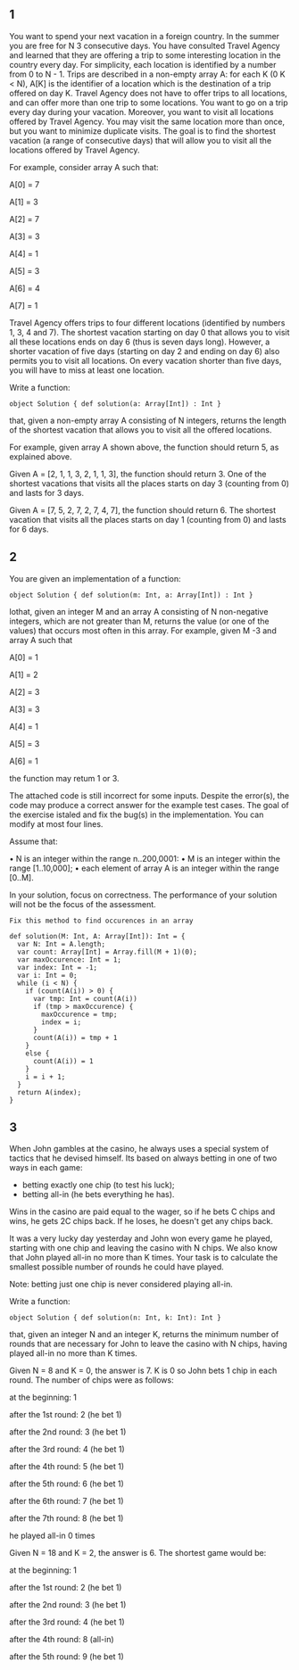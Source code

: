 ## 1
You want to spend your next vacation in a foreign country. In the summer you are free for N 3 consecutive days. You have consulted Travel Agency and learned that they are offering a trip to some interesting location in the country every day. For simplicity, each location is identified by a number from 0 to N - 1. Trips are described in a non-empty array A: for each K (0 K < N), A[K] is the identifier of a location which is the destination of a trip offered on day K. Travel Agency does not have to offer trips to all locations, and can offer more than one trip to some locations. You want to go on a trip every day during your vacation. Moreover, you want to visit all locations offered by Travel Agency. You may visit the same location more than once, but you want to minimize duplicate visits. The goal is to find the shortest vacation (a range of consecutive days) that will allow you to visit all the locations offered by Travel Agency. 

For example, consider array A such that: 

A[0] = 7 

A[1] = 3 

A[2] = 7 

A[3] = 3 

A[4] = 1

A[5] = 3

A[6] = 4

A[7] = 1 

Travel Agency offers trips to four different locations (identified by numbers 1, 3, 4 and 7). The shortest vacation starting on day 0 that allows you to visit all these locations ends on day 6 (thus is seven days long). However, a shorter vacation of five days (starting on day 2 and ending on day 6) also permits you to visit all locations. On every vacation shorter than five days, you will have to miss at least one location. 

Write a function: 
```
object Solution { def solution(a: Array[Int]) : Int }
```

that, given a non-empty array A consisting of N integers, returns the length of the shortest vacation that allows you to visit all the offered locations. 

For example, given array A shown above, the function should return 5, as explained above. 

Given A = [2, 1, 1, 3, 2, 1, 1, 3], the function should return 3. One of the shortest vacations that visits all the places starts on day 3 (counting from 0) and lasts for 3 days. 

Given A = [7, 5, 2, 7, 2, 7, 4, 7], the function should return 6. The shortest vacation that visits all the places starts on day 1 (counting from 0) and lasts for 6 days. 

## 2

You are given an implementation of a function: 
``` 
object Solution { def solution(m: Int, a: Array[Int]) : Int } 
```

lothat, given an integer M and an array A consisting of N non-negative integers, which are not greater than M, returns the value (or one of the values) that occurs most often in this array. For example, given M -3 and array A such that 

A[0] = 1 

A[1] = 2 

A[2] = 3 

A[3] = 3 

A[4] = 1 

A[5] = 3 

A[6] = 1 


the function may retum 1 or 3. 

The attached code is still incorrect for some inputs. Despite the error(s), the code may produce a correct answer for the example test cases. The goal of the exercise istaled  and fix the bug(s) in the implementation. You can modify at most four lines.
 
Assume that: 

• N is an integer within the range n..200,0001: 
• M is an integer within the range [1..10,000]; 
• each element of array A is an integer within the range [0..M]. 

In your solution, focus on correctness. The performance of your solution will not be the focus of the assessment. 

```
Fix this method to find occurences in an array

def solution(M: Int, A: Array[Int]): Int = {
  var N: Int = A.length;
  var count: Array[Int] = Array.fill(M + 1)(0);
  var maxOccurence: Int = 1;
  var index: Int = -1;
  var i: Int = 0;
  while (i < N) {
    if (count(A(i)) > 0) {
      var tmp: Int = count(A(i)) 
      if (tmp > maxOccurence) {
        maxOccurence = tmp;
        index = i;
      }
      count(A(i)) = tmp + 1
    }
    else {
      count(A(i)) = 1
    }
    i = i + 1;
  }
  return A(index);
}
```

## 3

When John gambles at the casino, he always uses a special system of tactics that he devised himself. Its based on always betting in one of two ways in each game: 

- betting exactly one chip (to test his luck); 
- betting all-in (he bets everything he has). 

Wins in the casino are paid equal to the wager, so if he bets C chips and wins, he gets 2C chips back. If he loses, he doesn't get any chips back.

It was a very lucky day yesterday and John won every game he played, starting with one chip and leaving the casino with N chips. We also know that John played all-in no more than K times. Your task is to calculate the smallest possible number of rounds he could have played. 

Note: betting just one chip is never considered playing all-in. 

Write a function:

``` 
object Solution { def solution(n: Int, k: Int): Int }
```

that, given an integer N and an integer K, returns the minimum number of rounds that are necessary for John to leave the casino with N chips, having played all-in no more than K times. 

Given N = 8 and K = 0, the answer is 7. K is 0 so John bets 1 chip in each round. The number of chips were as follows: 

at the beginning: 1 

after the 1st round: 2 (he bet 1) 

after the 2nd round: 3 (he bet 1) 

after the 3rd round: 4 (he bet 1) 

after the 4th round: 5 (he bet 1) 

after the 5th round: 6 (he bet 1) 

after the 6th round: 7 (he bet 1)
 
after the 7th round: 8 (he bet 1) 

he played all-in 0 times

Given N = 18 and K = 2, the answer is 6. The shortest game would be:

at the beginning: 1

after the 1st round: 2 (he bet 1) 

after the 2nd round: 3 (he bet 1)
 
after the 3rd round: 4 (he bet 1) 

after the 4th round: 8 (all-in) 

after the 5th round: 9 (he bet 1) 